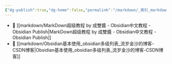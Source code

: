 ```yaml
---
{"dg-publish":true,"dg-home":false,"permalink":"/markdown/_索引_markdown/","dgPassFrontmatter":true,"created":"2024-10-26T21:13:56.520+08:00","updated":"2024-10-26T22:06:48.592+08:00"}
---
```



- 📄 [[markdown/MarkDown超级教程 by 成雙醬 - Obsidian中文教程 - Obsidian Publish\|MarkDown超级教程 by 成雙醬 - Obsidian中文教程 - Obsidian Publish]]
- 📄 [[markdown/Obsidian基本使用_obsidian多级列表_流岁金沙的博客-CSDN博客\|Obsidian基本使用_obsidian多级列表_流岁金沙的博客-CSDN博客]]

